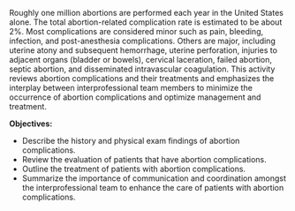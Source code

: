 Roughly one million abortions are performed each year in the United States alone. The total abortion-related complication rate is estimated to be about 2%. Most complications are considered minor such as pain, bleeding, infection, and post-anesthesia complications. Others are major, including uterine atony and subsequent hemorrhage, uterine perforation, injuries to adjacent organs (bladder or bowels), cervical laceration, failed abortion, septic abortion, and disseminated intravascular coagulation. This activity reviews abortion complications and their treatments and emphasizes the interplay between interprofessional team members to minimize the occurrence of abortion complications and optimize management and treatment.

**Objectives:**
- Describe the history and physical exam findings of abortion complications.
- Review the evaluation of patients that have abortion complications.
- Outline the treatment of patients with abortion complications.
- Summarize the importance of communication and coordination amongst the interprofessional team to enhance the care of patients with abortion complications.